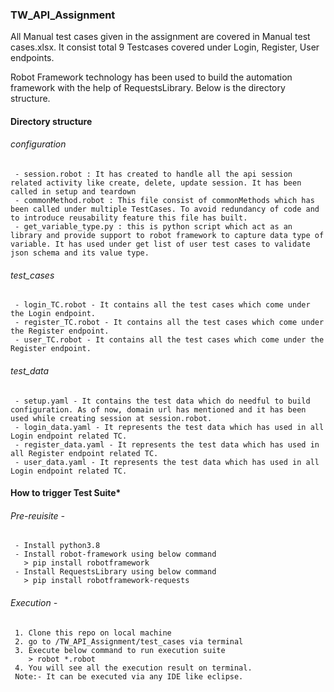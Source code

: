 ### TW_API_Assignment

All Manual test cases given in the assignment are covered in Manual test cases.xlsx. It consist total 9 Testcases covered under Login, Register, User endpoints.

Robot Framework technology has been used to build the automation framework with the help of RequestsLibrary. Below is the directory structure.
#### Directory structure
###### configuration 
     - session.robot : It has created to handle all the api session related activity like create, delete, update session. It has been called in setup and teardown
     - commonMethod.robot : This file consist of commonMethods which has been called under multiple TestCases. To avoid redundancy of code and to introduce reusability feature this file has built.
     - get_variable_type.py : this is python script which act as an library and provide support to robot framework to capture data type of variable. It has used under get list of user test cases to validate json schema and its value type.
###### test_cases 
     - login_TC.robot - It contains all the test cases which come under the Login endpoint.
     - register_TC.robot - It contains all the test cases which come under the Register endpoint.
     - user_TC.robot - It contains all the test cases which come under the Register endpoint.
###### test_data 
     - setup.yaml - It contains the test data which do needful to build configuration. As of now, domain url has mentioned and it has been used while creating session at session.robot.
     - login_data.yaml - It represents the test data which has used in all Login endpoint related TC.
     - register_data.yaml - It represents the test data which has used in all Register endpoint related TC.
     - user_data.yaml - It represents the test data which has used in all Login endpoint related TC.

#### **********How to trigger Test Suite***********
###### Pre-reuisite -
     - Install python3.8
     - Install robot-framework using below command
       > pip install robotframework
     - Install RequestsLibrary using below command
       > pip install robotframework-requests
###### Execution -
     1. Clone this repo on local machine
     2. go to /TW_API_Assignment/test_cases via terminal
     3. Execute below command to run execution suite
        > robot *.robot
     4. You will see all the execution result on terminal. 
     Note:- It can be executed via any IDE like eclipse.
            
